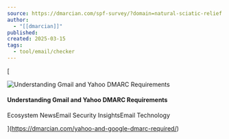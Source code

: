 ```yaml
---
source: https://dmarcian.com/spf-survey/?domain=natural-sciatic-relief.com
author:
  - "[[dmarcian]]"
published: 
created: 2025-03-15
tags:
  - tool/email/checker
---
```

[

![Understanding Gmail and Yahoo DMARC Requirements](https://dmarcian.com/wp-content/uploads/2024/01/Splash-Images_AEGY-Banner-1024x250.png)

#### Understanding Gmail and Yahoo DMARC Requirements

Ecosystem NewsEmail Security InsightsEmail Technology

](https://dmarcian.com/yahoo-and-google-dmarc-required/)